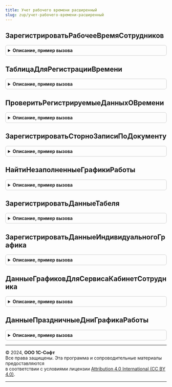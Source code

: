 ```yaml
---
title: Учет рабочего времени расширенный
slug: zup/учет-рабочего-времени-расширенный
---
```



## ЗарегистрироватьРабочееВремяСотрудников
<details style="margin: 1em 0; padding: 0.5em; border: 1px solid #ccc; border-radius: 6px;">

<summary style="font-weight: bold; cursor: pointer;">Описание, пример вызова</summary>

```bsl

// Регистрирует рабочее время в переданной коллекции движений.
//
// 	Параметры:
//		Движения - коллекция движений, обязательно содержащая набор записей
//				   регистра накопления ДанныеОперативногоУчетаРабочегоВремениСотрудников.
//		ДанныеОВремени - таблица значений с колонками.
//			Дата  - конкретная дата на которую регистрируется время или любая
//					(например, первое число) дата месяца в том случае, если
//					регистрируются данные в целом за месяц (ВЦеломЗаПериод - истина).
//			Сотрудник
//			ВидВремени (не обязательно) - если колонки нет, то считается, что это - Явка.
//			Дней (не обязательно) - требуется только если ВЦеломЗаПериод - истина.
//			Часов (не обязательно)
//			План (не обязательно) - булево, признак того, что регистрируется плановое время
//									если колонки нет, то считается, что регистрируется
//									фактическое время.
//			Внутрисменное (не обязательно) - булево, признак того, что регистрируется
//											 внутрисменное время. Если колонки нет, то
//											 считается, что регистрируется целосменное время.
//			ВЦеломЗаПериод (не обязательно) - булево, признак того, что регистрируется время в
//							 				  целом за месяц. Если колонки нет, то регистрируются
//											  данные на переданную дату. Если ВЦеломЗаПериод
//											  не передано или Ложь, то колонка Дней не может быть больше 1.
//		ПериодРегистрации - месяц в котором регистрируются данные, если не указан то считается что данные
//							регистрируются в том же месяце за который вводятся.
//    	Записывать - Булево - Если Истина, то наборы будут записаны сразу.
//					          Если Ложь - наборам будет установлен признак Записывать = Истина.
//                            По умолчанию Ложь.
//
// Например,
// - Если переданы только колонки Дата и Сотрудник, то это значит, что
//   переданные даты - целые, полностью отработанные, рабочие дни.
// - Если переданы колонки Дата, Сотрудник, Дней и ВЦеломЗаПериод заполнена как Истина, то это
//   значит, что передано количество полностью отработанных дней в том месяце, который
//	 соответствует переданной дате.
Процедура ЗарегистрироватьРабочееВремяСотрудников(Движения, ДанныеОВремени, ПериодРегистрации = '00010101', Записывать = Ложь) Экспорт
```

Пример вызова
```bsl
УчетРабочегоВремениРасширенный.ЗарегистрироватьРабочееВремяСотрудников(Движения, ДанныеОВремени, ПериодРегистрации, Записывать);
```
</details>

## ТаблицаДляРегистрацииВремени
<details style="margin: 1em 0; padding: 0.5em; border: 1px solid #ccc; border-radius: 6px;">

<summary style="font-weight: bold; cursor: pointer;">Описание, пример вызова</summary>

```bsl

// Возвращает пустую таблицы, необходимой для метода ЗарегистрироватьРабочееВремяСотрудников структуры.
//
// Возвращаемое значение
//	Таблица значений с полями:
// 		Дата
//		Сотрудник
//	    ВидВремени
//		ВидВремениВытесняемый
//		Дней
//		Часов
//		План
//		Внутрисменное
//		ВЦеломЗаПериод
Функция ТаблицаДляРегистрацииВремени() Экспорт
```

Пример вызова
```bsl
Результат = УчетРабочегоВремениРасширенный.ТаблицаДляРегистрацииВремени() 
```
</details>

## ПроверитьРегистрируемыеДанныхОВремени
<details style="margin: 1em 0; padding: 0.5em; border: 1px solid #ccc; border-radius: 6px;">

<summary style="font-weight: bold; cursor: pointer;">Описание, пример вызова</summary>

```bsl

// Проверяет регистрируемые данные о фактическом времени времени.
//  Данный метод должен вызваться в обработчике ОбработкаПроверкиЗаполнения
//  документа-регистратора данных о времени.
//
// 	Параметры:
//		Регистратор - ссылка на документ регистратор.
//		ДанныеОВремени - таблица значений с колонками.
//			Дата  - конкретная дата на которую регистрируется время или любая
//					(например, первое число) дата месяца в том случае, если
//					регистрируются данные в целом за месяц (ВЦеломЗаПериод - истина).
//			Сотрудник
//			ВидВремени (не обязательно) - если колонки нет, то считается, что это - Явка.
//			Дней (не обязательно) - если не задано, то считается что на каждую дату регистрируется по одному дню.
//			Часов (не обязательно)
//			ВЦеломЗаПериод -  (не обязательный, по умолчанию ложь).
//		Отказ - булево, признак наличия ошибок.
//		ВыводитьОшибкиПользователю - булево, необязательный. Признак необходимости выводить ошибки в виде сообщений
//		                             пользователю.
//		ПериодРегистрации - необязательный. Период регистрации данных о времени.
//
//	Возвращаемое значение:
//		Массив структур с полями:
//			Сотрудник - сотрудник, по которому регистрируется время.
//			Дата - дата, за которую введено некорректное значение.
//			ВидВремени - не корректно введенный вид времени (может быть пустым).
//			Документ - ссылка на документ, записи которого противоречат вводимым данным (может быть пустым).
//			ТекстОшибки - текст ошибки.
//
Функция ПроверитьРегистрируемыеДанныхОВремени(Регистратор, ДанныеОВремени, Отказ = Ложь, ВыводитьОшибкиПользователю = Ложь, ПериодРегистрации = Неопределено) Экспорт
```

Пример вызова
```bsl
Результат = УчетРабочегоВремениРасширенный.ПроверитьРегистрируемыеДанныхОВремени(Регистратор, ДанныеОВремени, Отказ, ВыводитьОшибкиПользователю, ПериодРегистрации);
```
</details>

## ЗарегистрироватьСторноЗаписиПоДокументу
<details style="margin: 1em 0; padding: 0.5em; border: 1px solid #ccc; border-radius: 6px;">

<summary style="font-weight: bold; cursor: pointer;">Описание, пример вызова</summary>

```bsl

// Регистрирует сторно записи в регистрах накопления учета времени.
//
// Параметры:
//  Движения - КоллекцияДвижений, Структура - Коллекция движений, обязательно содержащая наборы записей
//                                            регистров учета времени.
//  ПериодРегистрации    - Дата             - Период регистрации сторно записей (начало месяца).
//  ИсправляемыйДокумент - ДокументСсылка   - Документ по которому регистрируются сторно записи.
//  Сотрудники           - Массив - Содержит сотрудников, по которым надо зарегистрировать сторно-записи.
//                                  Если параметр не передан, то все записи исправляемого документа
//                                  будут сторнированы в регистрах накопления учета рабочего времени.
//  Записывать           - Булево - Необязательный. Если истина, наборы будут записаны сразу,
//                                  если ложь наборам будет установлен признак Записывать = Истина.
//
Процедура ЗарегистрироватьСторноЗаписиПоДокументу(Движения, ПериодРегистрации, ИсправляемыйДокумент, Сотрудники, Записывать = Ложь) Экспорт
```

Пример вызова
```bsl
УчетРабочегоВремениРасширенный.ЗарегистрироватьСторноЗаписиПоДокументу(Движения, ПериодРегистрации, ИсправляемыйДокумент, Сотрудники, Записывать);
```
</details>

## НайтиНезаполненныеГрафикиРаботы
<details style="margin: 1em 0; padding: 0.5em; border: 1px solid #ccc; border-radius: 6px;">

<summary style="font-weight: bold; cursor: pointer;">Описание, пример вызова</summary>

```bsl

// Возвращает массив незаполненных графиков в расчетном году.
//
// Параметры:
//		РасчетныйГод - Дата - исследуемый год(по умолчанию текущий).
//
// Возвращаемое значение:
//		Массив графиков работы сотрудников
//
Функция НайтиНезаполненныеГрафикиРаботы(РасчетныйГод = Неопределено) Экспорт
```

Пример вызова
```bsl
Результат = УчетРабочегоВремениРасширенный.НайтиНезаполненныеГрафикиРаботы(РасчетныйГод);
```
</details>

## ЗарегистрироватьДанныеТабеля
<details style="margin: 1em 0; padding: 0.5em; border: 1px solid #ccc; border-radius: 6px;">

<summary style="font-weight: bold; cursor: pointer;">Описание, пример вызова</summary>

```bsl

// Регистрирует рабочее введенное табелем Т-13 в переданной коллекции движений.
// Параметры:
//		Движения
//		ДанныеОВремени - таблица значений с колонками.
//			Дата  - конкретная дата на которую регистрируется время или любая
//					(например, первое число) дата месяца в том случае, если
//					регистрируются данные в целом за месяц (ВЦеломЗаПериод - истина).
//			Сотрудник
//			ВидВремени  - если колонки нет, то считается, что это - Явка.
//			Дней (не обязательно) - требуется только если ВЦеломЗаПериод - истина.
//			Часов
//			ВЦеломЗаПериод (не обязательно) - булево, признак того, что регистрируется время в
//							 				  целом за месяц. Если колонки нет, то регистрируются
//											  данные на переданную дату. Если ВЦеломЗаПериод
//											  не передано или Ложь, то колонка Дней не может быть больше 1.
//		ПериодРегистрации - месяц в котором регистрируются данные.
//
Процедура ЗарегистрироватьДанныеТабеля(Движения, ДанныеОВремени, ПериодРегистрации = '00010101') Экспорт
```

Пример вызова
```bsl
УчетРабочегоВремениРасширенный.ЗарегистрироватьДанныеТабеля(Движения, ДанныеОВремени, ПериодРегистрации);
```
</details>

## ЗарегистрироватьДанныеИндивидуальногоГрафика
<details style="margin: 1em 0; padding: 0.5em; border: 1px solid #ccc; border-radius: 6px;">

<summary style="font-weight: bold; cursor: pointer;">Описание, пример вызова</summary>

```bsl

// Регистрирует рабочее введенное индивидуальным графиком в переданной коллекции движений.
// Параметры:
//		Движения
//		ДанныеОВремени - таблица значений с колонками.
//			Дата  - конкретная дата на которую регистрируется время или любая
//					(например, первое число) дата месяца в том случае, если
//					регистрируются данные в целом за месяц (ВЦеломЗаПериод - истина).
//			Сотрудник
//			ВидВремени  - если колонки нет, то считается, что это - Явка.
//			Дней (не обязательно) - требуется только если ВЦеломЗаПериод - истина.
//			Часов
//			ВЦеломЗаПериод (не обязательно) - булево, признак того, что регистрируется время в
//							 				  целом за месяц. Если колонки нет, то регистрируются
//											  данные на переданную дату. Если ВЦеломЗаПериод
//											  не передано или Ложь, то колонка Дней не может быть больше 1.
//		ПериодРегистрации - месяц в котором регистрируются данные, если не указан то считается что данные
//							регистрируются в том же месяце за который вводятся.
//
Процедура ЗарегистрироватьДанныеИндивидуальногоГрафика(Движения, ДанныеОВремени, ПериодРегистрации = '00010101') Экспорт
```

Пример вызова
```bsl
УчетРабочегоВремениРасширенный.ЗарегистрироватьДанныеИндивидуальногоГрафика(Движения, ДанныеОВремени, ПериодРегистрации);
```
</details>

## ДанныеГрафиковДляСервисаКабинетСотрудника
<details style="margin: 1em 0; padding: 0.5em; border: 1px solid #ccc; border-radius: 6px;">

<summary style="font-weight: bold; cursor: pointer;">Описание, пример вызова</summary>

```bsl

// Формирует данные графиков для публикации в сервисе 1С:Кабинет сотрудника.
//
// Параметры;
// 		МенеджерВТ - МенеджерВременныхТаблиц - содержит поля
// 			* ГрафикРаботы - СправочникСсылка.ГрафикиРаботыСотрудников
// 			* ДатаНачала - Дата
// 			* ДатаОкончания - Дата
// 			* Год - Число
//
// Возвращаемое значение:
// 		ТаблицаЗначений - содержит колонки
// 			* ГрафикРаботы - СправочникСсылка.ГрафикиРаботыСотрудников
// 			* Дата - Дата
// 			* Выходной - Булево
// 			* Год - Число
//
Функция ДанныеГрафиковДляСервисаКабинетСотрудника(МенеджерВТ) Экспорт
```

Пример вызова
```bsl
Результат = УчетРабочегоВремениРасширенный.ДанныеГрафиковДляСервисаКабинетСотрудника(МенеджерВТ) 
```
</details>

## ДанныеПраздничныеДниГрафикаРаботы
<details style="margin: 1em 0; padding: 0.5em; border: 1px solid #ccc; border-radius: 6px;">

<summary style="font-weight: bold; cursor: pointer;">Описание, пример вызова</summary>

```bsl

// Формирует данные о праздничных днях графиков работы для публикации в сервисе 1С:Кабинет сотрудника.
//
// Параметры;
// 		ГрафикиРаботыДляОбработки - Массив
//
// Возвращаемое значение:
// 		ТаблицаЗначений - содержит колонки
// 			* ГрафикРаботы - СправочникСсылка.ГрафикиРаботыСотрудников
// 			* Дата - Дата
// 			* Год - Число
//
Функция ДанныеПраздничныеДниГрафикаРаботы(ГрафикиРаботыДляОбработки) Экспорт
```

Пример вызова
```bsl
Результат = УчетРабочегоВремениРасширенный.ДанныеПраздничныеДниГрафикаРаботы(ГрафикиРаботыДляОбработки) 
```
</details>

---

© 2024, **ООО 1С-Софт**  
Все права защищены. Эта программа и сопроводительные материалы предоставляются  
в соответствии с условиями лицензии [Attribution 4.0 International (CC BY 4.0)](https://creativecommons.org/licenses/by/4.0/legalcode).

---
